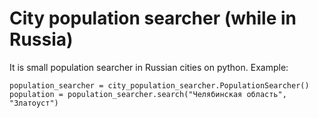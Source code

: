 # City population searcher (while in Russia)
It is small population searcher in Russian cities on python.
Example:
```
population_searcher = city_population_searcher.PopulationSearcher()
population = population_searcher.search("Челябинская область", "Златоуст")
```
